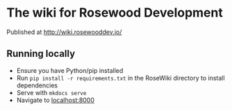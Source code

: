 # The wiki for Rosewood Development
Published at <http://wiki.rosewooddev.io/>

## Running locally
* Ensure you have Python/pip installed
* Run `pip install -r requirements.txt` in the RoseWiki directory to install dependencies
* Serve with `mkdocs serve`
* Navigate to <localhost:8000>
